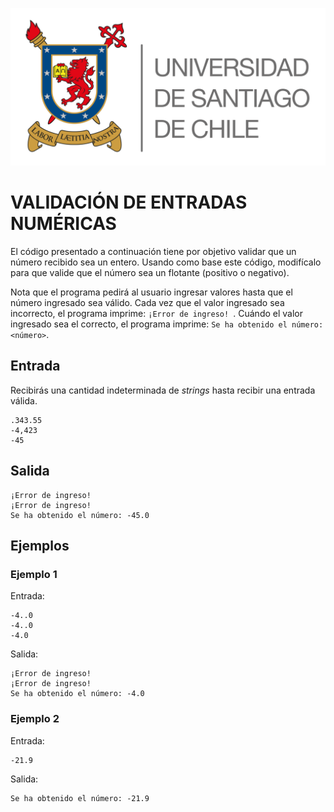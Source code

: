![logo](./assets/logo_usach.png)
# VALIDACIÓN DE ENTRADAS NUMÉRICAS

El código presentado a continuación tiene por objetivo validar que un número recibido sea un entero. Usando como base este código, modifícalo para que valide que el número sea un flotante (positivo o negativo).

Nota que el programa pedirá al usuario ingresar valores hasta que el número ingresado sea válido. Cada vez que el valor ingresado sea incorrecto, el programa imprime: `¡Error de ingreso! `. Cuándo el valor ingresado sea el correcto, el programa imprime: `Se ha obtenido el número: <número>`.


## Entrada

Recibirás una cantidad indeterminada de *strings* hasta recibir una entrada válida.

```
.343.55
-4,423
-45
```

## Salida

```
¡Error de ingreso!
¡Error de ingreso!
Se ha obtenido el número: -45.0
```

## Ejemplos

### Ejemplo 1

Entrada:
```
-4..0
-4..0
-4.0
```
Salida:
```
¡Error de ingreso!
¡Error de ingreso!
Se ha obtenido el número: -4.0
```

### Ejemplo 2

Entrada:
```
-21.9
```
Salida:
```
Se ha obtenido el número: -21.9
```
